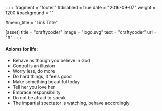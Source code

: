 +++
fragment = "footer"
#disabled = true
date = "2016-09-07"
weight = 1200
#background = ""

#menu_title = "Link Title"

[asset]
  title = "craftycoder"
  image = "logo.svg"
  text = "craftycoder"
  url = "#"
+++

#### Axioms for life:

- Behave as though you believe in God
- Control is an illusion
- Worry less, do more
- Do hard things, it feels good
- Make something beautiful today
- Tell her you love her
- Embrace responsibility
- Do not be afraid to speak
- The impartial spectator is watching, behave accordingly
